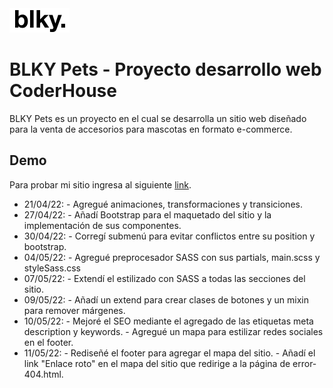 <img src="images/logo0.png">

# BLKY Pets - Proyecto desarrollo web CoderHouse

BLKY Pets es un proyecto en el cual se desarrolla un sitio web diseñado para la venta de accesorios para mascotas en formato e-commerce.

## Demo

Para probar mi sitio ingresa al siguiente [link](https://estanisevl.github.io/blkypets/).

* 21/04/22: - Agregué animaciones, transformaciones y transiciones.
* 27/04/22: - Añadí Bootstrap para el maquetado del sitio y la implementación de sus componentes.
* 30/04/22: - Corregí submenú para evitar conflictos entre su position y bootstrap.
* 04/05/22: - Agregué preprocesador SASS con sus partials, main.scss y styleSass.css
* 07/05/22: - Extendí el estilizado con SASS a todas las secciones del sitio.
* 09/05/22: - Añadí un extend para crear clases de botones y un mixin para remover márgenes.
* 10/05/22: - Mejoré el SEO mediante el agregado de las etiquetas meta description y keywords.
            - Agregué un mapa para estilizar redes sociales en el footer.
* 11/05/22: - Rediseñé el footer para agregar el mapa del sitio.
            - Añadí el link "Enlace roto" en el mapa del sitio que redirige a la página de error-404.html.
